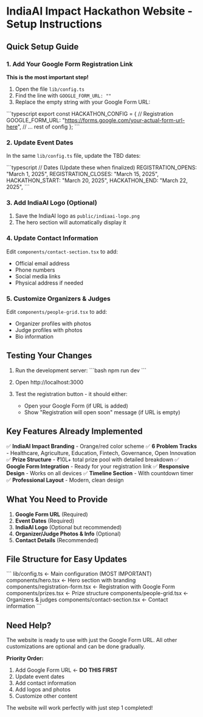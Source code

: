 # IndiaAI Impact Hackathon Website - Setup Instructions

## Quick Setup Guide

### 1. Add Your Google Form Registration Link

**This is the most important step!**

1. Open the file `lib/config.ts`
2. Find the line with `GOOGLE_FORM_URL: ""`
3. Replace the empty string with your Google Form URL:

\`\`\`typescript
export const HACKATHON_CONFIG = {
  // Registration
  GOOGLE_FORM_URL: "https://forms.google.com/your-actual-form-url-here",
  // ... rest of config
};
\`\`\`

### 2. Update Event Dates

In the same `lib/config.ts` file, update the TBD dates:

\`\`\`typescript
// Dates (Update these when finalized)
REGISTRATION_OPENS: "March 1, 2025",
REGISTRATION_CLOSES: "March 15, 2025", 
HACKATHON_START: "March 20, 2025",
HACKATHON_END: "March 22, 2025",
\`\`\`

### 3. Add IndiaAI Logo (Optional)

1. Save the IndiaAI logo as `public/indiaai-logo.png`
2. The hero section will automatically display it

### 4. Update Contact Information

Edit `components/contact-section.tsx` to add:
- Official email address
- Phone numbers
- Social media links
- Physical address if needed

### 5. Customize Organizers & Judges

Edit `components/people-grid.tsx` to add:
- Organizer profiles with photos
- Judge profiles with photos
- Bio information

## Testing Your Changes

1. Run the development server:
\`\`\`bash
npm run dev
\`\`\`

2. Open http://localhost:3000

3. Test the registration button - it should either:
   - Open your Google Form (if URL is added)
   - Show "Registration will open soon" message (if URL is empty)

## Key Features Already Implemented

✅ **IndiaAI Impact Branding** - Orange/red color scheme
✅ **6 Problem Tracks** - Healthcare, Agriculture, Education, Fintech, Governance, Open Innovation  
✅ **Prize Structure** - ₹10L+ total prize pool with detailed breakdown
✅ **Google Form Integration** - Ready for your registration link
✅ **Responsive Design** - Works on all devices
✅ **Timeline Section** - With countdown timer
✅ **Professional Layout** - Modern, clean design

## What You Need to Provide

1. **Google Form URL** (Required)
2. **Event Dates** (Required)
3. **IndiaAI Logo** (Optional but recommended)
4. **Organizer/Judge Photos & Info** (Optional)
5. **Contact Details** (Recommended)

## File Structure for Easy Updates

\`\`\`
lib/config.ts              ← Main configuration (MOST IMPORTANT)
components/hero.tsx         ← Hero section with branding
components/registration-form.tsx ← Registration with Google Form
components/prizes.tsx       ← Prize structure
components/people-grid.tsx  ← Organizers & judges
components/contact-section.tsx ← Contact information
\`\`\`

## Need Help?

The website is ready to use with just the Google Form URL. All other customizations are optional and can be done gradually.

**Priority Order:**
1. Add Google Form URL ← **DO THIS FIRST**
2. Update event dates
3. Add contact information  
4. Add logos and photos
5. Customize other content

The website will work perfectly with just step 1 completed!
